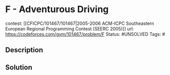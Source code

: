 # F - Adventurous Driving

contest: [[CFICPC/101467/101467|2005-2006 ACM-ICPC Southeastern European Regional Programming Contest (SEERC 2005)]]
url: https://codeforces.com/gym/101467/problem/F
Status: #UNSOLVED
Tags: #

## Description

## Solution

